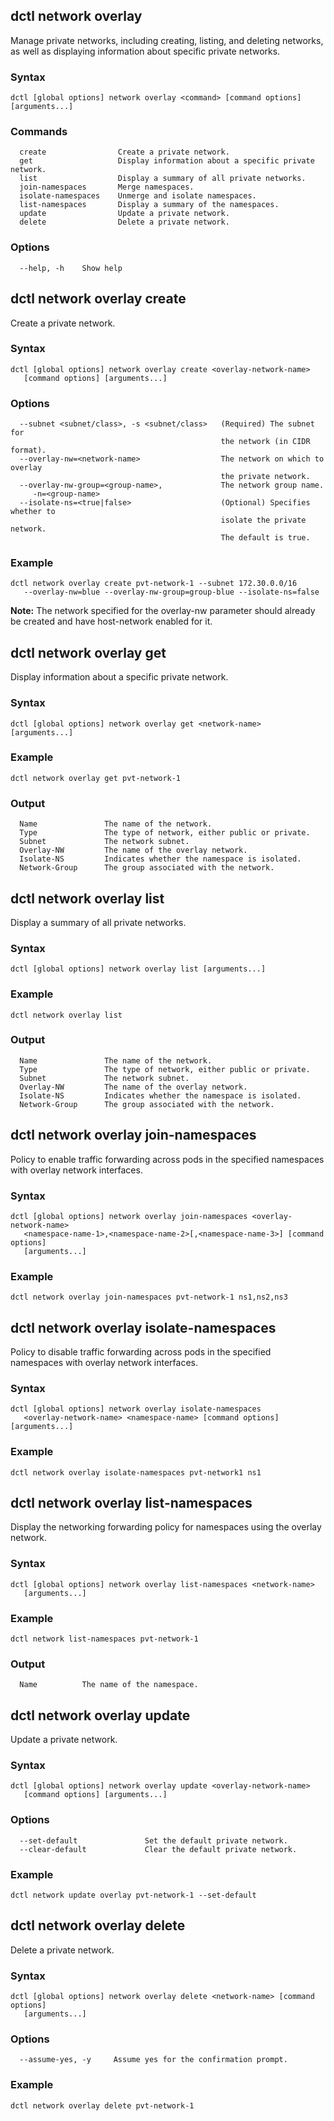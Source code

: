 ## dctl network overlay

Manage private networks, including creating, listing, and deleting networks, as well as displaying information about specific private networks.

### Syntax

    dctl [global options] network overlay <command> [command options] [arguments...]

### Commands

```
  create                Create a private network.
  get                   Display information about a specific private network.
  list                  Display a summary of all private networks.
  join-namespaces       Merge namespaces.
  isolate-namespaces    Unmerge and isolate namespaces.
  list-namespaces       Display a summary of the namespaces.
  update                Update a private network.
  delete                Delete a private network.
```

### Options

```
  --help, -h    Show help
```

## dctl network overlay create

Create a private network.

### Syntax

    dctl [global options] network overlay create <overlay-network-name> 
       [command options] [arguments...]

### Options

```
  --subnet <subnet/class>, -s <subnet/class>   (Required) The subnet for 
                                               the network (in CIDR format).
  --overlay-nw=<network-name>                  The network on which to overlay
                                               the private network.
  --overlay-nw-group=<group-name>,             The network group name.
     -n=<group-name>
  --isolate-ns=<true|false>                    (Optional) Specifies whether to
                                               isolate the private network. 
                                               The default is true.
```

### Example

    dctl network overlay create pvt-network-1 --subnet 172.30.0.0/16
       --overlay-nw=blue --overlay-nw-group=group-blue --isolate-ns=false
       
**Note:**
The network specified for the overlay-nw parameter should already be created and have host-network enabled for it.

## dctl network overlay get

Display information about a specific private network.

### Syntax

    dctl [global options] network overlay get <network-name> [arguments...]

### Example

    dctl network overlay get pvt-network-1
    
### Output

```
  Name               The name of the network.
  Type               The type of network, either public or private.
  Subnet             The network subnet.
  Overlay-NW         The name of the overlay network.
  Isolate-NS         Indicates whether the namespace is isolated.
  Network-Group      The group associated with the network.  
```

## dctl network overlay list

Display a summary of all private networks.

### Syntax

    dctl [global options] network overlay list [arguments...]

### Example

    dctl network overlay list

### Output

```
  Name               The name of the network.
  Type               The type of network, either public or private.
  Subnet             The network subnet.
  Overlay-NW         The name of the overlay network.
  Isolate-NS         Indicates whether the namespace is isolated.
  Network-Group      The group associated with the network.  
```

## dctl network overlay join-namespaces

Policy to enable traffic forwarding across pods in the specified namespaces with overlay network interfaces.

### Syntax

    dctl [global options] network overlay join-namespaces <overlay-network-name> 
       <namespace-name-1>,<namespace-name-2>[,<namespace-name-3>] [command options]
       [arguments...]

### Example

    dctl network overlay join-namespaces pvt-network-1 ns1,ns2,ns3

## dctl network overlay isolate-namespaces

Policy to disable traffic forwarding across pods in the specified namespaces with overlay network interfaces.

### Syntax

    dctl [global options] network overlay isolate-namespaces 
       <overlay-network-name> <namespace-name> [command options] [arguments...]

### Example

    dctl network overlay isolate-namespaces pvt-network1 ns1

## dctl network overlay list-namespaces

Display the networking forwarding policy for namespaces using the overlay network.

### Syntax

    dctl [global options] network overlay list-namespaces <network-name> 
       [arguments...]

### Example

    dctl network list-namespaces pvt-network-1

### Output

```
  Name          The name of the namespace.
```

## dctl network overlay update

Update a private network.

### Syntax

    dctl [global options] network overlay update <overlay-network-name> 
       [command options] [arguments...]

### Options

```
  --set-default               Set the default private network.
  --clear-default             Clear the default private network.
```

### Example

    dctl network update overlay pvt-network-1 --set-default

## dctl network overlay delete

Delete a private network.

### Syntax

    dctl [global options] network overlay delete <network-name> [command options] 
       [arguments...]
    
### Options

```
  --assume-yes, -y     Assume yes for the confirmation prompt.
```

### Example

    dctl network overlay delete pvt-network-1
